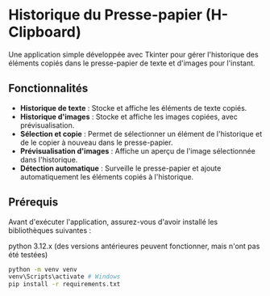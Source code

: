 # Historique du Presse-papier (H-Clipboard)

Une application simple développée avec Tkinter pour gérer l'historique des éléments copiés dans le presse-papier de texte et d'images pour l'instant.

## Fonctionnalités

- **Historique de texte** : Stocke et affiche les éléments de texte copiés.
- **Historique d'images** : Stocke et affiche les images copiées, avec prévisualisation.
- **Sélection et copie** : Permet de sélectionner un élément de l'historique et de le copier à nouveau dans le presse-papier.
- **Prévisualisation d'images** : Affiche un aperçu de l'image sélectionnée dans l'historique.
- **Détection automatique** : Surveille le presse-papier et ajoute automatiquement les éléments copiés à l'historique.

## Prérequis

Avant d'exécuter l'application, assurez-vous d'avoir installé les bibliothèques suivantes :

python 3.12.x (des versions antérieures peuvent fonctionner, mais n'ont pas été testées)

```bash
python -m venv venv
venv\Scripts\activate # Windows
pip install -r requirements.txt
```
